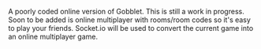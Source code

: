 A poorly coded online version of Gobblet. This is still a work in progress. Soon to be added is online multiplayer with rooms/room codes so it's easy to play your friends. Socket.io will be used to convert the current game into an online multiplayer game.